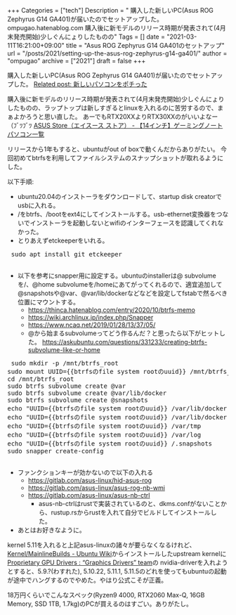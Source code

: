 +++
Categories = ["tech"]
Description = " 購入した新しいPC(Asus ROG Zephyrus G14 GA401)が届いたのでセットアップした。ompugao.hatenablog.com  購入後に新モデルのリリース時期が発表されて(4月末発売開始)少しぐんにょりしたものの"
Tags = []
date = "2021-03-11T16:21:00+09:00"
title = "Asus ROG Zephyrus G14 GA401のセットアップ"
url = "/posts/2021/setting-up-the-asus-rog-zephyrus-g14-ga401/"
author = "ompugao"
archive = ["2021"]
draft = false
+++

<body>
<p>購入した新しいPC(Asus ROG Zephyrus G14 GA401)が届いたのでセットアップした。
<a href="{{% ref path=\"/posts/2021/bought-a-new-computer/\"%}}">Related post: 新しいパソコンをポチった</a></p>

<p>購入後に新モデルのリリース時期が発表されて(4月末発売開始)少しぐんにょりしたものの、ラップトップは新しすぎるとlinuxを入れるのに苦労するので、まぁよかろうと思い直した。
あーでもRTX20XXよりRTX30XXのがいいよなー（ﾌﾞﾂﾌﾞﾂ
<a href="https://jp.store.asus.com/store/asusjp/ja_JP/list/categoryID.5057114400">ASUS Store（エイスース ストア） - 【14インチ】ゲーミングノートパソコン一覧</a></p>

<p>リリースから1年もすると、ubuntuがout of boxで動くんだからありがたい。
今回初めてbtrfsを利用してファイルシステムのスナップショットが取れるようにした。</p>

<p>以下手順:</p>

<ul>
<li>ubuntu20.04のインストーラをダウンロードして、startup disk creatorでusbに入れる。</li>
<li>/をbtrfs、/bootをext4にしてインストールする。usb-ethernet変換器をつないでインストーラを起動しないとwifiのインターフェースを認識してくれなかった。</li>
<li>とりあえずetckeeperをいれる。</li>
</ul>


<pre class="code lang-sh" data-lang="sh" data-unlink> sudo apt install git etckeeper
 </pre>


<ul>
<li>以下を参考にsnapper用に設定する。ubuntuのinstallerは@ subvolumeを/、@home subvolumeを/homeにあてがってくれるので、適宜追加して@snapshotsや@var、@var/lib/dockerなどなどを設定してfstabで然るべき位置にマウントする。

<ul>
<li><a href="https://thinca.hatenablog.com/entry/2020/10/btrfs-memo">https://thinca.hatenablog.com/entry/2020/10/btrfs-memo</a></li>
<li><a href="https://wiki.archlinux.jp/index.php/Snapper">https://wiki.archlinux.jp/index.php/Snapper</a></li>
<li><a href="https://www.ncaq.net/2019/01/28/13/37/05/">https://www.ncaq.net/2019/01/28/13/37/05/</a></li>
<li>@から始まるsubvolumeってどう作るんだ？と思ったら以下がヒットした。 <a href="https://askubuntu.com/questions/331233/creating-btrfs-subvolume-like-or-home">https://askubuntu.com/questions/331233/creating-btrfs-subvolume-like-or-home</a>
</li>
</ul>
</li>
</ul>


<pre class="code lang-sh" data-lang="sh" data-unlink> sudo mkdir -p /mnt/btrfs_root
sudo mount UUID={{btrfsのfile system rootのuuid}} /mnt/btrfs_root/
cd /mnt/btrfs_root
sudo btrfs subvolume create @var
sudo btrfs subvolume create @var/lib/docker
sudo btrfs subvolume create @snapshots
echo "UUID={{btrfsのfile system rootのuuid}} /var/lib/docker           btrfs   defaults,subvol=@var/lib/docker 0       2" |sudo tee &gt;&gt; /etc/fstab
echo "UUID={{btrfsのfile system rootのuuid}} /var/lib/docker           btrfs   defaults,subvol=@var/lib/docker 0       2"|sudo tee &gt;&gt; /etc/fstab
echo "UUID={{btrfsのfile system rootのuuid}} /var/tmp           btrfs   defaults,subvol=@var/tmp 0       2"|sudo tee &gt;&gt; /etc/fstab
echo "UUID={{btrfsのfile system rootのuuid}} /var/log           btrfs   defaults,subvol=@var/log 0       2"|sudo tee &gt;&gt; /etc/fstab
echo "UUID={{btrfsのfile system rootのuuid}} /.snapshots           btrfs   defaults,subvol=@snapshots 0       2"|sudo tee &gt;&gt; /etc/fstab
sudo snapper create-config
 </pre>


<ul>
<li>ファンクションキーが効かないので以下の入れる

<ul>
<li><a href="https://gitlab.com/asus-linux/hid-asus-rog">https://gitlab.com/asus-linux/hid-asus-rog</a></li>
<li><a href="https://gitlab.com/asus-linux/asus-rog-nb-wmi">https://gitlab.com/asus-linux/asus-rog-nb-wmi</a></li>
<li>
<a href="https://gitlab.com/asus-linux/asus-nb-ctrl">https://gitlab.com/asus-linux/asus-nb-ctrl</a>

<ul>
<li>
asus-nb-ctrlはrustで実装されているのと、dkms.confがないことから、rustup.rsからrustを入れて自分でビルドしてインストールした。</li>
</ul>
</li>
</ul>
</li>
<li>あとはお好きなように。</li>
</ul>


<p>kernel 5.11を入れると上記asus-linuxの諸々が要らなくなるけれど、
<a href="https://wiki.ubuntu.com/Kernel/MainlineBuilds">Kernel/MainlineBuilds - Ubuntu Wiki</a>からインストールしたupstream kernelに
<a href="https://launchpad.net/~graphics-drivers/+archive/ubuntu/ppa">Proprietary GPU Drivers : “Graphics Drivers” team</a>の nvidia-driverを入れようとすると、5.9.?(わすれた), 5.10.22, 5.11.1, 5.11.5のどれを使ってもubuntuの起動が途中でハングするのでやめた。やはり公式こそが正義。</p>

<p>18万円くらいでこんなスペック(Ryzen9 4000, RTX2060 Max-Q, 16GB Memory, SSD 1TB, 1.7kg)のPCが買えるのはすごい。ありがたし。</p>
</body>
